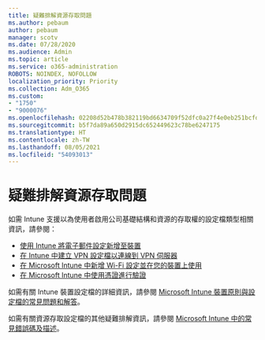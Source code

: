 ```yaml
---
title: 疑難排解資源存取問題
ms.author: pebaum
author: pebaum
manager: scotv
ms.date: 07/28/2020
ms.audience: Admin
ms.topic: article
ms.service: o365-administration
ROBOTS: NOINDEX, NOFOLLOW
localization_priority: Priority
ms.collection: Adm_O365
ms.custom:
- "1750"
- "9000076"
ms.openlocfilehash: 02208d52b478b382119bd6634709f52dfc0a27f4e0eb251bcfdb4d96d47dac82
ms.sourcegitcommit: b5f7da89a650d2915dc652449623c78be6247175
ms.translationtype: HT
ms.contentlocale: zh-TW
ms.lasthandoff: 08/05/2021
ms.locfileid: "54093013"
---
```

# <a name="troubleshoot-resource-access-issues"></a>疑難排解資源存取問題

如需 Intune 支援以為使用者啟用公司基礎結構和資源的存取權的設定檔類型相關資訊，請參閱：

- [使用 Intune 將電子郵件設定新增至裝置](https://docs.microsoft.com/intune/email-settings-configure)
- [在 Intune 中建立 VPN 設定檔以連線到 VPN 伺服器](https://docs.microsoft.com/intune/vpn-settings-configure)
- [在 Microsoft Intune 中新增 Wi-Fi 設定並在您的裝置上使用](https://docs.microsoft.com/intune/wi-fi-settings-configure)
- [在 Microsoft Intune 中使用憑證進行驗證](https://docs.microsoft.com/intune/certificates-configure)

如需有關 Intune 裝置設定檔的詳細資訊，請參閱 [Microsoft Intune 裝置原則與設定檔的常見問題和解答](https://docs.microsoft.com/intune/device-profile-troubleshoot)。

如需有關資源存取設定檔的其他疑難排解資訊，請參閱 [Microsoft Intune 中的常見錯誤碼及描述](https://docs.microsoft.com/intune/troubleshoot-company-resource-access-problems)。
